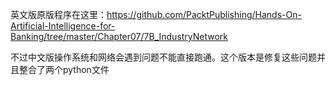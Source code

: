 英文版原版程序在这里：https://github.com/PacktPublishing/Hands-On-Artificial-Intelligence-for-Banking/tree/master/Chapter07/7B_IndustryNetwork

不过中文版操作系统和网络会遇到问题不能直接跑通。这个版本是修复这些问题并且整合了两个python文件
